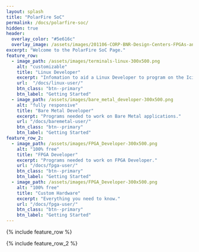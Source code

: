 ```yaml
---
layout: splash
title: "PolarFire SoC"
permalink: /docs/polarfire-soc/
hidden: true
header:
  overlay_color: "#5e616c"
  overlay_image: /assets/images/201106-CORP-BNR-Design-Centers-FPGAs-and-plds-Banner-2880x280.jpg
excerpt: "Welcome to the PolarFire SoC Page."
feature_row:
  - image_path: /assets/images/terminals-linux-300x500.png
    alt: "customizable"
    title: "Linux Developer"
    excerpt: "Infomation to aid a Linux Developer to program on the Icicle Kit using programs such as Yocto and Buildroot."
    url:  "/docs/linux-user/"
    btn_class: "btn--primary"
    btn_label: "Getting Started"
  - image_path: /assets/images/bare_metal_developer-300x500.png
    alt: "fully responsive"
    title: "Bare Metal Developer"
    excerpt: "Programs needed to work on Bare Metal applications."
    url: "/docs/baremetal-user/"
    btn_class: "btn--primary"
    btn_label: "Getting Started"  
feature_row_2:    
  - image_path: /assets/images/FPGA_Developer-300x500.png
    alt: "100% free"
    title: "FPGA Developer"
    excerpt: "Programs needed to work on FPGA Developer."
    url: "/docs/fpga-user/"
    btn_class: "btn--primary"
    btn_label: "Getting Started" 
  - image_path: /assets/images/FPGA_Developer-300x500.png
    alt: "100% free"
    title: "Custom Hardware"
    excerpt: "Everything you need to know."
    url: "/docs/fpga-user/"
    btn_class: "btn--primary"
    btn_label: "Getting Started"     
---
```


{% include feature_row %}

{% include feature_row_2 %}

